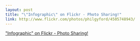 ```yaml
--- 
layout: post
title: "\"Infographic\" on Flickr - Photo Sharing!"
link: http://www.flickr.com/photos/philgyford/4505748943/
---
```

<a href=
"http://www.flickr.com/photos/philgyford/4505748943/">"Infographic"
on Flickr - Photo Sharing!</a><br>
